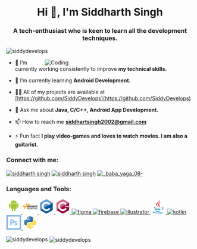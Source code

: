 <h1 align="center">Hi 👋, I'm Siddharth Singh</h1>
<h3 align="center">A tech-enthusiast who is keen to learn all the development techniques.</h3>

<p align="left"> <img src="https://komarev.com/ghpvc/?username=siddydevelops&label=Profile%20views&color=0e75b6&style=flat" alt="siddydevelops" /> </p>

<img align="right" alt="Coding" width="400" src="https://media.giphy.com/media/RbDKaczqWovIugyJmW/giphy.gif">

- 🔭 I’m currently working consistently to improve **my technical skills.**

- 🌱 I’m currently learning **Android Development.**

- 👨‍💻 All of my projects are available at [https://github.com/SiddyDevelops](https://github.com/SiddyDevelops)

- 💬 Ask me about **Java, C/C++, Android App Development.**

- 📫 How to reach me **siddhartsingh2002@gmail.com**

- ⚡ Fun fact **I play video-games and loves to watch movies. I am also a guitarist.**

<h3 align="left">Connect with me:</h3>
<p align="left">
<a href="www.linkedin.com/in/siddharth-singh-08" target="blank"><img align="center" src="https://raw.githubusercontent.com/rahuldkjain/github-profile-readme-generator/master/src/images/icons/Social/linked-in-alt.svg" alt="siddharth singh" height="30" width="40" /></a>
<a href="https://stackoverflow.com/users/14918781/siddharth-singh" target="blank"><img align="center" src="https://raw.githubusercontent.com/rahuldkjain/github-profile-readme-generator/master/src/images/icons/Social/stack-overflow.svg" alt="siddharth singh" height="30" width="40" /></a>
<a href="https://instagram.com/_baba_yaga_08_" target="blank"><img align="center" src="https://raw.githubusercontent.com/rahuldkjain/github-profile-readme-generator/master/src/images/icons/Social/instagram.svg" alt="_baba_yaga_08-" height="30" width="40" /></a>
</p>

<h3 align="left">Languages and Tools:</h3>
<p align="left"> <a href="https://developer.android.com" target="_blank"> <img src="https://raw.githubusercontent.com/devicons/devicon/master/icons/android/android-original-wordmark.svg" alt="android" width="40" height="40"/> </a> <a href="https://aws.amazon.com" target="_blank"> <img src="https://raw.githubusercontent.com/devicons/devicon/master/icons/amazonwebservices/amazonwebservices-original-wordmark.svg" alt="aws" width="40" height="40"/> </a> <a href="https://www.cprogramming.com/" target="_blank"> <img src="https://raw.githubusercontent.com/devicons/devicon/master/icons/c/c-original.svg" alt="c" width="40" height="40"/> </a> <a href="https://www.w3schools.com/cpp/" target="_blank"> <img src="https://raw.githubusercontent.com/devicons/devicon/master/icons/cplusplus/cplusplus-original.svg" alt="cplusplus" width="40" height="40"/> </a> <a href="https://www.figma.com/" target="_blank"> <img src="https://www.vectorlogo.zone/logos/figma/figma-icon.svg" alt="figma" width="40" height="40"/> </a> <a href="https://firebase.google.com/" target="_blank"> <img src="https://www.vectorlogo.zone/logos/firebase/firebase-icon.svg" alt="firebase" width="40" height="40"/> </a> <a href="https://www.adobe.com/in/products/illustrator.html" target="_blank"> <img src="https://www.vectorlogo.zone/logos/adobe_illustrator/adobe_illustrator-icon.svg" alt="illustrator" width="40" height="40"/> </a> <a href="https://www.java.com" target="_blank"> <img src="https://raw.githubusercontent.com/devicons/devicon/master/icons/java/java-original.svg" alt="java" width="40" height="40"/> </a> <a href="https://kotlinlang.org" target="_blank"> <img src="https://www.vectorlogo.zone/logos/kotlinlang/kotlinlang-icon.svg" alt="kotlin" width="40" height="40"/> </a> <a href="https://www.photoshop.com/en" target="_blank"> <img src="https://raw.githubusercontent.com/devicons/devicon/master/icons/photoshop/photoshop-line.svg" alt="photoshop" width="40" height="40"/> </a> <a href="https://www.python.org" target="_blank"> <img src="https://raw.githubusercontent.com/devicons/devicon/master/icons/python/python-original.svg" alt="python" width="40" height="40"/> </a> </p>

<p><img align="left" src="https://github-readme-stats.vercel.app/api/top-langs?username=siddydevelops&show_icons=true&locale=en&layout=compact" alt="siddydevelops" /></p>

<p>&nbsp;<img align="center" src="https://github-readme-stats.vercel.app/api?username=siddydevelops&show_icons=true&locale=en" alt="siddydevelops" /></p>
